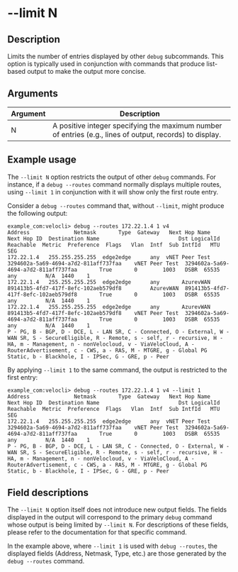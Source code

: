 #	--limit N

##	Description
Limits the number of entries displayed by other `debug` subcommands. This option is typically used in conjunction with commands that produce list-based output to make the output more concise.

##  Arguments
| Argument | Description |
|---|---|
| N | A positive integer specifying the maximum number of entries (e.g., lines of output, records) to display. |

##  Example usage
The `--limit N` option restricts the output of other `debug` commands. For instance, if a `debug --routes` command normally displays multiple routes, using `--limit 1` in conjunction with it will show only the first route entry.

Consider a `debug --routes` command that, without `--limit`, might produce the following output:
```
example_com:velocli> debug --routes 172.22.1.4 1 v4
Address              Netmask       Type  Gateway   Next Hop Name                           Next Hop ID  Destination Name                         Dst LogicalId  Reachable  Metric  Preference  Flags   Vlan  Intf  Sub IntfId   MTU  SEG
172.22.1.4   255.255.255.255  edge2edge      any  vNET Peer Test  3294602a-5a69-4694-a7d2-811aff737faa    vNET Peer Test  3294602a-5a69-4694-a7d2-811aff737faa       True       0        1003   DSBR  65535   any         N/A  1440    1
172.22.1.4   255.255.255.255  edge2edge      any       AzurevWAN  891413b5-4fd7-417f-8efc-102aeb579df8         AzurevWAN  891413b5-4fd7-417f-8efc-102aeb579df8       True       0        1003   DSBR  65535   any         N/A  1440    1
172.22.1.4   255.255.255.255  edge2edge      any       AzurevWAN  891413b5-4fd7-417f-8efc-102aeb579df8    vNET Peer Test  3294602a-5a69-4694-a7d2-811aff737faa       True       0        1003   DSBR  65535   any         N/A  1440    1
P - PG, B - BGP, D - DCE, L - LAN SR, C - Connected, O - External, W - WAN SR, S - SecureEligible, R - Remote, s - self, r - recursive, H - HA, m - Management, n - nonVelocloud, v - ViaVeloCloud, A - RouterAdvertisement, c - CWS, a - RAS, M - MTGRE, g - Global PG Static, b - Blackhole, I - IPSec, G - GRE, p - Peer
```

By applying `--limit 1` to the same command, the output is restricted to the first entry:
```
example_com:velocli> debug --routes 172.22.1.4 1 v4 --limit 1
Address              Netmask       Type  Gateway   Next Hop Name                           Next Hop ID  Destination Name                         Dst LogicalId  Reachable  Metric  Preference  Flags   Vlan  Intf  Sub IntfId   MTU  SEG
172.22.1.4   255.255.255.255  edge2edge      any  vNET Peer Test  3294602a-5a69-4694-a7d2-811aff737faa    vNET Peer Test  3294602a-5a69-4694-a7d2-811aff737faa       True       0        1003   DSBR  65535   any         N/A  1440    1
P - PG, B - BGP, D - DCE, L - LAN SR, C - Connected, O - External, W - WAN SR, S - SecureEligible, R - Remote, s - self, r - recursive, H - HA, m - Management, n - nonVelocloud, v - ViaVeloCloud, A - RouterAdvertisement, c - CWS, a - RAS, M - MTGRE, g - Global PG Static, b - Blackhole, I - IPSec, G - GRE, p - Peer
```

##  Field descriptions
The `--limit N` option itself does not introduce new output fields. The fields displayed in the output will correspond to the primary `debug` command whose output is being limited by `--limit N`. For descriptions of these fields, please refer to the documentation for that specific command.

In the example above, where `--limit 1` is used with `debug --routes`, the displayed fields (Address, Netmask, Type, etc.) are those generated by the `debug --routes` command.